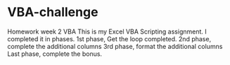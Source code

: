 # VBA-challenge
Homework week 2 VBA
This is my Excel VBA Scripting assignment. I completed it in phases.
1st phase, Get the loop completed.
2nd phase, complete the additional columns
3rd phase, format the additional columns
Last phase, complete the bonus.
